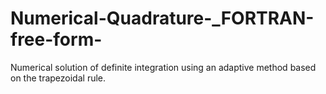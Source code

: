 # Numerical-Quadrature-_FORTRAN-free-form-
Numerical solution of definite integration using an adaptive method based on the trapezoidal rule.
